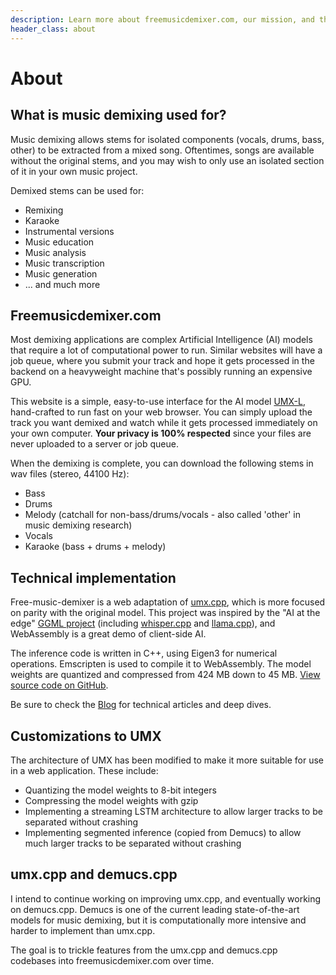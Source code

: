 ```yaml
---
description: Learn more about freemusicdemixer.com, our mission, and the technology behind our free AI-based music demixing and stem separation tools.
header_class: about
---
```


# About

## What is music demixing used for?

Music demixing allows stems for isolated components (vocals, drums, bass, other) to be extracted from a mixed song. Oftentimes, songs are available without the original stems, and you may wish to only use an isolated section of it in your own music project.

Demixed stems can be used for:
- Remixing
- Karaoke
- Instrumental versions
- Music education
- Music analysis
- Music transcription
- Music generation
- ... and much more

## Freemusicdemixer.com

Most demixing applications are complex Artificial Intelligence (AI) models that require a lot of computational power to run. Similar websites will have a job queue, where you submit your track and hope it gets processed in the backend on a heavyweight machine that's possibly running an expensive GPU.

This website is a simple, easy-to-use interface for the AI model [UMX-L](https://zenodo.org/record/5069601), hand-crafted to run fast on your web browser. You can simply upload the track you want demixed and watch while it gets processed immediately on your own computer. **Your privacy is 100% respected** since your files are never uploaded to a server or job queue.

When the demixing is complete, you can download the following stems in wav files (stereo, 44100 Hz):
- Bass
- Drums
- Melody (catchall for non-bass/drums/vocals - also called 'other' in music demixing research)
- Vocals
- Karaoke (bass + drums + melody)

## Technical implementation

Free-music-demixer is a web adaptation of [umx.cpp](https://github.com/sevagh/umx.cpp), which is more focused on parity with the original model. This project was inspired by the "AI at the edge" [GGML project](https://ggml.ai/) (including [whisper.cpp](https://github.com/ggerganov/whisper.cpp) and [llama.cpp](https://github.com/ggerganov/llama.cpp)), and WebAssembly is a great demo of client-side AI.

The inference code is written in C++, using Eigen3 for numerical operations. Emscripten is used to compile it to WebAssembly. The model weights are quantized and compressed from 424 MB down to 45 MB. [View source code on GitHub](https://github.com/sevagh/free-music-demixer).

Be sure to check the [Blog](/blog) for technical articles and deep dives.

## Customizations to UMX

The architecture of UMX has been modified to make it more suitable for use in a web application. These include:
- Quantizing the model weights to 8-bit integers
- Compressing the model weights with gzip
- Implementing a streaming LSTM architecture to allow larger tracks to be separated without crashing
- Implementing segmented inference (copied from Demucs) to allow much larger tracks to be separated without crashing

## umx.cpp and demucs.cpp

I intend to continue working on improving umx.cpp, and eventually working on demucs.cpp. Demucs is one of the current leading state-of-the-art models for music demixing, but it is computationally more intensive and harder to implement than umx.cpp.

The goal is to trickle features from the umx.cpp and demucs.cpp codebases into freemusicdemixer.com over time.
